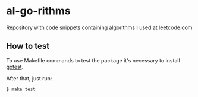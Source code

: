 # al-go-rithms

Repository with code snippets containing algorithms I used at leetcode.com

## How to test

To use Makefile commands to test the package it's necessary to install [gotest](https://github.com/rakyll/gotest).

After that, just run:

```bash
$ make test
```
